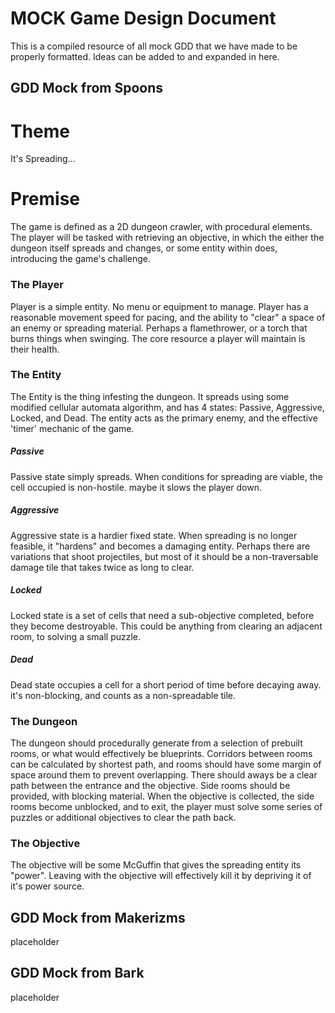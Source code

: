# MOCK Game Design Document
This is a compiled resource of all mock GDD that we have made to be properly formatted. Ideas can be added to and expanded in here.


## GDD Mock from Spoons

# Theme
It's Spreading...
# Premise
The game is defined as a 2D dungeon crawler, with procedural elements. The player will be tasked with retrieving an objective, in which the either the dungeon itself spreads and changes, or some entity within does, introducing the game's challenge.
### The Player
Player is a simple entity. No menu or equipment to manage. Player has a reasonable movement speed for pacing, and the ability to "clear" a space of an enemy or spreading material. Perhaps a flamethrower, or a torch that burns things when swinging. The core resource a player will maintain is their health.
### The Entity
The Entity is the thing infesting the dungeon. It spreads using some modified cellular automata algorithm, and has 4 states: Passive, Aggressive, Locked, and Dead. The entity acts as the primary enemy, and the effective 'timer' mechanic of the game.
##### Passive
Passive state simply spreads. When conditions for spreading are viable, the cell occupied is non-hostile. maybe it slows the player down.
##### Aggressive
Aggressive state is a hardier fixed state. When spreading is no longer feasible, it "hardens" and becomes a damaging entity. Perhaps there are variations that shoot projectiles, but most of it should be a non-traversable damage tile that takes twice as long to clear.
##### Locked
Locked state is a set of cells that need a sub-objective completed, before they become destroyable. This could be anything from clearing an adjacent room, to solving a small puzzle.
##### Dead
Dead state occupies a cell for a short period of time before decaying away. it's non-blocking, and counts as a non-spreadable tile.
### The Dungeon
The dungeon should procedurally generate from a selection of prebuilt rooms, or what would effectively be blueprints. Corridors between rooms can be calculated by shortest path, and rooms should have some margin of space around them to prevent overlapping. There should aways be a clear path between the entrance and the objective. Side rooms should be provided, with blocking material. When the objective is collected, the side rooms become unblocked, and to exit, the player must solve some series of puzzles or additional objectives to clear the path back.
### The Objective
The objective will be some McGuffin that gives the spreading entity its "power". Leaving with the objective will effectively kill it by depriving it of it's power source.

## GDD Mock from Makerizms

placeholder

## GDD Mock from Bark

placeholder
